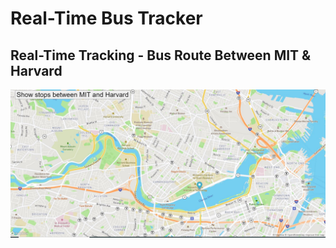 # Real-Time Bus Tracker
## Real-Time Tracking - Bus Route Between MIT & Harvard 
<img src="Real-Time Bus Tracker.JPG">
